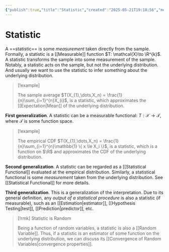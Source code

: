 ```yaml
---
{"publish":true,"title":"Statistic","created":"2025-05-21T19:18:56","modified":"2025-06-28T18:01:58","cssclasses":"","state":"done","sup":["[[Statistics]]"],"aliases":null,"type":"note"}
---
```



# Statistic

A ==statistic== is some *measurement* taken directly from the sample.
Formally, a statistic is a [[Measurable]] function $T: \mathcal{X}\to \R^{k}$.
A statistic transforms the sample into some measurement of the sample.
Notably, a statistic acts on the sample, but not the underlying distribution. And usually we want to use the statistic to infer something about the underlying distribution.

> [!example]
>
> The sample average $T(X_{1},\dots,X_n) = \frac{1}{n}\sum_{i=1}^{n}X_{i}$, is a statistic, which approximates the [[Expectation\|Mean]] of the underlying distribution.

**First generalization**. A statistic can be a measurable functional: $T : \mathcal{X}\to \mathcal{T}$, where $\mathcal{T}$ is some function space.

> [!example]
>
> The empirical CDF $T(X_{1},\dots,X_n) = \frac{1}{n}\sum_{i=1}^{n}\mathbb{1} \{ x \le  X_i \}$, is a statistic, which is a function on $\R$ and approximates the CDF of the underlying distribution.

**Second generalization**. A statistic can be regarded as a [[Statistical Functional]] evaluated at the empirical distribution. Similarly, a statistical functional is some *measurement* taken from the underlying distribution. See [[Statistical Functional]] for more details.

**Third generalization**. This is a generalization of the interpretation. Due to its general definition, any *output of a statistical procedure* is also a statistic (if measurable), such as an [[Estimation\|estimator]], [[Hypothesis Testing\|test]], [[Prediction\|predictor]], etc.

> [!rmk] Statistic is Random
>
> Being a function of random variables, a statistic is also a [[Random Variable]].
> Thus, if a statistic is an estimator of some function on the underlying distribution, we can discuss its [[Convergence of Random Variables\|convergence properties]].
